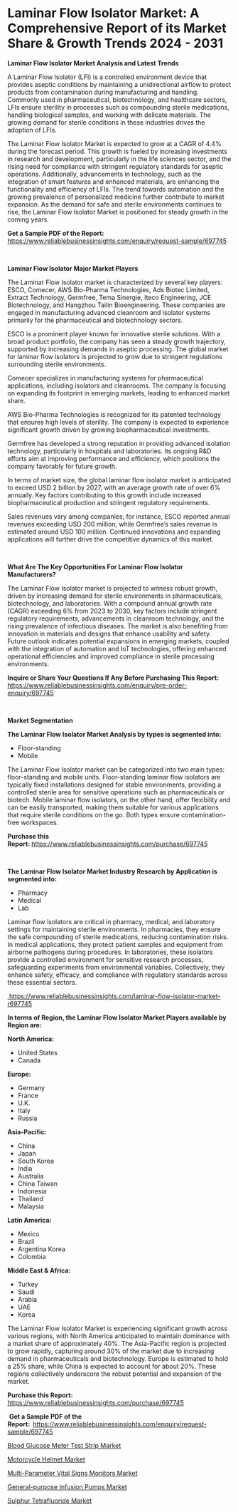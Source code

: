 <p><h1>Laminar Flow Isolator Market: A Comprehensive Report of its Market Share & Growth Trends 2024 - 2031</h1></p><p><strong>Laminar Flow Isolator Market Analysis and Latest Trends</strong></p>
<p><p>A Laminar Flow Isolator (LFI) is a controlled environment device that provides aseptic conditions by maintaining a unidirectional airflow to protect products from contamination during manufacturing and handling. Commonly used in pharmaceutical, biotechnology, and healthcare sectors, LFIs ensure sterility in processes such as compounding sterile medications, handling biological samples, and working with delicate materials. The growing demand for sterile conditions in these industries drives the adoption of LFIs. </p><p>The Laminar Flow Isolator Market is expected to grow at a CAGR of 4.4% during the forecast period. This growth is fueled by increasing investments in research and development, particularly in the life sciences sector, and the rising need for compliance with stringent regulatory standards for aseptic operations. Additionally, advancements in technology, such as the integration of smart features and enhanced materials, are enhancing the functionality and efficiency of LFIs. The trend towards automation and the growing prevalence of personalized medicine further contribute to market expansion. As the demand for safe and sterile environments continues to rise, the Laminar Flow Isolator Market is positioned for steady growth in the coming years.</p></p>
<p><strong>Get a Sample PDF of the Report:&nbsp;</strong> <a href="https://www.reliablebusinessinsights.com/enquiry/request-sample/697745?utm_campaign=1405&utm_medium=2&utm_source=Github&utm_content=ia&utm_term=29092024&utm_id=laminar-flow-isolator">https://www.reliablebusinessinsights.com/enquiry/request-sample/697745</a></p>
<p>&nbsp;</p>
<p><strong>Laminar Flow Isolator Major Market Players</strong></p>
<p><p>The Laminar Flow Isolator market is characterized by several key players: ESCO, Comecer, AWS Bio-Pharma Technologies, Ads Biotec Limited, Extract Technology, Germfree, Tema Sinergie, Iteco Engineering, JCE Biotechnology, and Hangzhou Tailin Bioengineering. These companies are engaged in manufacturing advanced cleanroom and isolator systems primarily for the pharmaceutical and biotechnology sectors.</p><p>ESCO is a prominent player known for innovative sterile solutions. With a broad product portfolio, the company has seen a steady growth trajectory, supported by increasing demands in aseptic processing. The global market for laminar flow isolators is projected to grow due to stringent regulations surrounding sterile environments.</p><p>Comecer specializes in manufacturing systems for pharmaceutical applications, including isolators and cleanrooms. The company is focusing on expanding its footprint in emerging markets, leading to enhanced market share.</p><p>AWS Bio-Pharma Technologies is recognized for its patented technology that ensures high levels of sterility. The company is expected to experience significant growth driven by growing biopharmaceutical investments.</p><p>Germfree has developed a strong reputation in providing advanced isolation technology, particularly in hospitals and laboratories. Its ongoing R&D efforts aim at improving performance and efficiency, which positions the company favorably for future growth.</p><p>In terms of market size, the global laminar flow isolator market is anticipated to exceed USD 2 billion by 2027, with an average growth rate of over 6% annually. Key factors contributing to this growth include increased biopharmaceutical production and stringent regulatory requirements.</p><p>Sales revenues vary among companies; for instance, ESCO reported annual revenues exceeding USD 200 million, while Germfree’s sales revenue is estimated around USD 100 million. Continued innovations and expanding applications will further drive the competitive dynamics of this market.</p></p>
<p>&nbsp;</p>
<p><strong>What Are The Key Opportunities For Laminar Flow Isolator Manufacturers?</strong></p>
<p><p>The Laminar Flow Isolator market is projected to witness robust growth, driven by increasing demand for sterile environments in pharmaceuticals, biotechnology, and laboratories. With a compound annual growth rate (CAGR) exceeding 6% from 2023 to 2030, key factors include stringent regulatory requirements, advancements in cleanroom technology, and the rising prevalence of infectious diseases. The market is also benefiting from innovation in materials and designs that enhance usability and safety. Future outlook indicates potential expansions in emerging markets, coupled with the integration of automation and IoT technologies, offering enhanced operational efficiencies and improved compliance in sterile processing environments.</p></p>
<p><strong>Inquire or Share Your Questions If Any Before Purchasing This Report:</strong> <a href="https://www.reliablebusinessinsights.com/enquiry/pre-order-enquiry/697745?utm_campaign=1405&utm_medium=2&utm_source=Github&utm_content=ia&utm_term=29092024&utm_id=laminar-flow-isolator">https://www.reliablebusinessinsights.com/enquiry/pre-order-enquiry/697745</a></p>
<p>&nbsp;</p>
<p><strong>Market Segmentation</strong></p>
<p><strong>The Laminar Flow Isolator Market Analysis by types is segmented into:</strong></p>
<p><ul><li>Floor-standing</li><li>Mobile</li></ul></p>
<p><p>The Laminar Flow Isolator market can be categorized into two main types: floor-standing and mobile units. Floor-standing laminar flow isolators are typically fixed installations designed for stable environments, providing a controlled sterile area for sensitive operations such as pharmaceuticals or biotech. Mobile laminar flow isolators, on the other hand, offer flexibility and can be easily transported, making them suitable for various applications that require sterile conditions on the go. Both types ensure contamination-free workspaces.</p></p>
<p><strong>Purchase this Report:&nbsp;</strong><a href="https://www.reliablebusinessinsights.com/purchase/697745?utm_campaign=1405&utm_medium=2&utm_source=Github&utm_content=ia&utm_term=29092024&utm_id=laminar-flow-isolator">https://www.reliablebusinessinsights.com/purchase/697745</a></p>
<p>&nbsp;</p>
<p><strong>The Laminar Flow Isolator Market Industry Research by Application is segmented into:</strong></p>
<p><ul><li>Pharmacy</li><li>Medical</li><li>Lab</li></ul></p>
<p><p>Laminar flow isolators are critical in pharmacy, medical, and laboratory settings for maintaining sterile environments. In pharmacies, they ensure the safe compounding of sterile medications, reducing contamination risks. In medical applications, they protect patient samples and equipment from airborne pathogens during procedures. In laboratories, these isolators provide a controlled environment for sensitive research processes, safeguarding experiments from environmental variables. Collectively, they enhance safety, efficacy, and compliance with regulatory standards across these essential sectors.</p></p>
<p><a href="https://www.reliablebusinessinsights.com/laminar-flow-isolator-market-r697745?utm_campaign=1405&utm_medium=2&utm_source=Github&utm_content=ia&utm_term=29092024&utm_id=laminar-flow-isolator">&nbsp;https://www.reliablebusinessinsights.com/laminar-flow-isolator-market-r697745</a></p>
<p><strong>In terms of Region, the Laminar Flow Isolator Market Players available by Region are:</strong></p>
<p>
    <p> <strong> North America: </strong>
        <ul>
            <li>United States</li>
            <li>Canada</li>
        </ul>
        </p> 
    <p> <strong> Europe: </strong>
        <ul>
            <li>Germany</li>
            <li>France</li>
            <li>U.K.</li>
            <li>Italy</li>
            <li>Russia</li>
        </ul>
        </p> 
    <p> <strong> Asia-Pacific: </strong>
        <ul>
            <li>China</li>
            <li>Japan</li>
            <li>South Korea</li>
            <li>India</li>
            <li>Australia</li>
            <li>China Taiwan</li>
            <li>Indonesia</li>
            <li>Thailand</li>
            <li>Malaysia</li>
        </ul>
        </p> 
    <p> <strong> Latin America: </strong>
        <ul>
            <li>Mexico</li>
            <li>Brazil</li>
            <li>Argentina Korea</li>
            <li>Colombia</li>
        </ul>
        </p> 
    <p> <strong> Middle East & Africa: </strong>
        <ul>
            <li>Turkey</li>
            <li>Saudi</li>
            <li>Arabia</li>
            <li>UAE</li>
            <li>Korea</li>
        </ul>
    </p>
    </p>
<p><p>The Laminar Flow Isolator Market is experiencing significant growth across various regions, with North America anticipated to maintain dominance with a market share of approximately 40%. The Asia-Pacific region is projected to grow rapidly, capturing around 30% of the market due to increasing demand in pharmaceuticals and biotechnology. Europe is estimated to hold a 25% share, while China is expected to account for about 20%. These regions collectively underscore the robust potential and expansion of the market.</p></p>
<p><strong>Purchase this Report: </strong><a href="https://www.reliablebusinessinsights.com/purchase/697745?utm_campaign=1405&utm_medium=2&utm_source=Github&utm_content=ia&utm_term=29092024&utm_id=laminar-flow-isolator">https://www.reliablebusinessinsights.com/purchase/697745</a></p>
<p>&nbsp;<strong>Get a Sample PDF of the Report:&nbsp;&nbsp;</strong><a href="https://www.reliablebusinessinsights.com/enquiry/request-sample/697745?utm_campaign=1405&utm_medium=2&utm_source=Github&utm_content=ia&utm_term=29092024&utm_id=laminar-flow-isolator">https://www.reliablebusinessinsights.com/enquiry/request-sample/697745</a></p>
<p><strong></strong></p>
<p><p><a href="https://www.linkedin.com/pulse/what-growth-opportunities-challenges-blood-glucose-meter-test-mxr1c?utm_campaign=1405&utm_medium=2&utm_source=Github&utm_content=ia&utm_term=29092024&utm_id=laminar-flow-isolator">Blood Glucose Meter Test Strip Market</a></p><p><a href="https://www.linkedin.com/pulse/motorcycle-helmet-market-revolution-2024-2031-trends-shaping-jfltc?utm_campaign=1405&utm_medium=2&utm_source=Github&utm_content=ia&utm_term=29092024&utm_id=laminar-flow-isolator">Motorcycle Helmet Market</a></p><p><a href="https://issuu.com/reportprime-2/docs/multi-parameter-vital-signs-monitor_d83e4aba053bbd?utm_campaign=1405&utm_medium=2&utm_source=Github&utm_content=ia&utm_term=29092024&utm_id=laminar-flow-isolator">Multi-Parameter Vital Signs Monitors Market</a></p><p><a href="https://issuu.com/reportprime-2/docs/general-purpose-infusion-pumps-mark_5011dbdefc3ddf?utm_campaign=1405&utm_medium=2&utm_source=Github&utm_content=ia&utm_term=29092024&utm_id=laminar-flow-isolator">General-purpose Infusion Pumps Market</a></p><p><a href="https://www.linkedin.com/pulse/global-sulphur-tetrafluoride-market-landscape-future-afgyc?utm_campaign=1405&utm_medium=2&utm_source=Github&utm_content=ia&utm_term=29092024&utm_id=laminar-flow-isolator">Sulphur Tetrafluoride Market</a></p></p>